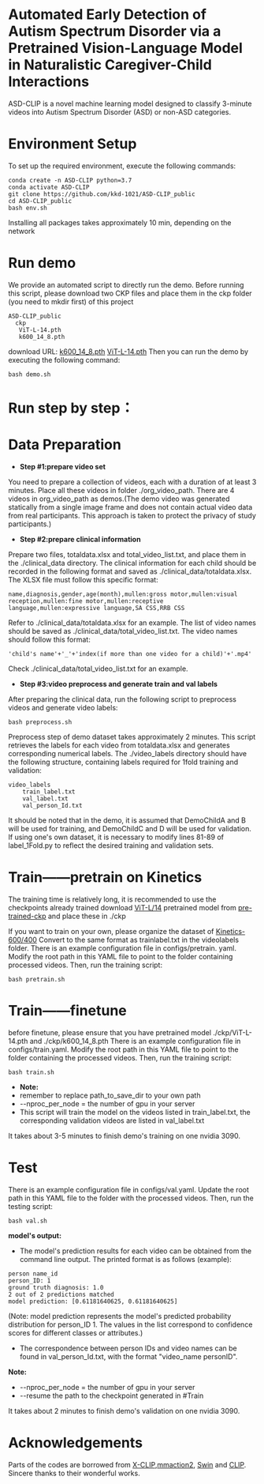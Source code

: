 
# Automated Early Detection of Autism Spectrum Disorder via a Pretrained Vision-Language Model in Naturalistic Caregiver-Child Interactions




ASD-CLIP is a novel machine learning model designed to classify 3-minute videos into Autism Spectrum Disorder (ASD) or non-ASD categories.

# Environment Setup
To set up the required environment, execute the following commands:
```
conda create -n ASD-CLIP python=3.7
conda activate ASD-CLIP
git clone https://github.com/kkd-1021/ASD-CLIP_public
cd ASD-CLIP_public
bash env.sh
```
Installing all packages takes approximately 10 min, depending on the network
# Run demo
We provide an automated script to directly run the demo. Before running this script, please download two CKP files and place them in the ckp folder (you need to mkdir first) of this project
```
ASD-CLIP_public
  ckp
   ViT-L-14.pth
   k600_14_8.pth
```
download URL:
[k600_14_8.pth](https://drive.google.com/file/d/109PXerbP3vAFaNj1zy82uKrUQ1CUKTdU/view?usp=drive_link) 
[ViT-L-14.pth](https://drive.google.com/file/d/1kMB2Naa3IvTA8Yxc-2P48Gsp7upDvupx/view?usp=drive_link)
Then you can run the demo by executing the following command:
```
bash demo.sh
```

# Run step by step：
# Data Preparation

- **Step \#1:prepare video set**

You need to prepare a collection of videos, each with a duration of at least 3 minutes. Place all these videos in folder ./org_video_path.
There are 4 videos in org_video_path as demos.(The demo video was generated statically from a single image frame and does not contain actual video data from real participants. This approach is taken to protect the privacy of study participants.)


-  **Step \#2:prepare clinical information**

Prepare two files, totaldata.xlsx and total_video_list.txt, and place them in the ./clinical_data directory.
The clinical information for each child should be recorded in the following format and saved as ./clinical_data/totaldata.xlsx. The XLSX file must follow this specific format:
```
name,diagnosis,gender,age(month),mullen:gross motor,mullen:visual reception,mullen:fine motor,mullen:receptive language,mullen:expressive language,SA CSS,RRB CSS
```
Refer to ./clinical_data/totaldata.xlsx for an example.
The list of video names should be saved as ./clinical_data/total_video_list.txt. The video names should follow this format:
```
'child's name'+'_'+'index(if more than one video for a child)'+'.mp4'
```
Check ./clinical_data/total_video_list.txt for an example.


-  **Step \#3:video preprocess and generate train and val labels**  

After preparing the clinical data, run the following script to preprocess videos and generate video labels:
```
bash preprocess.sh
```
Preprocess step of demo dataset takes approximately 2 minutes.
This script retrieves the labels for each video from totaldata.xlsx and generates corresponding numerical labels. The ./video_labels directory should have the following structure, containing labels required for 1fold training and validation:
```
video_labels
    train_label.txt
    val_label.txt
    val_person_Id.txt
```
It should be noted that in the demo, it is assumed that DemoChildA and B will be used for training, and DemoChildC and D will be used for validation. If using one's own dataset, it is necessary to modify lines 81-89 of label_1Fold.py to reflect the desired training and validation sets.
# Train——pretrain on Kinetics
The training time is relatively long, it is recommended to use the checkpoints already trained
download [ViT-L/14](https://drive.google.com/file/d/1kMB2Naa3IvTA8Yxc-2P48Gsp7upDvupx/view?usp=drive_link)
pretrained model from [pre-trained-ckp](https://drive.google.com/file/d/109PXerbP3vAFaNj1zy82uKrUQ1CUKTdU/view?usp=drive_link) 
 and place these in ./ckp 

If you want to train on your own, please organize the dataset of [Kinetics-600/400](https://arxiv.org/abs/1705.06950 ) Convert to the same format as trainlabel.txt in the videolabels folder.
There is an example configuration file in configs/pretrain. yaml. Modify the root path in this YAML file to point to the folder containing processed videos. Then, run the training script:
```
bash pretrain.sh
```
# Train——finetune
before finetune, please ensure that you have pretrained model ./ckp/ViT-L-14.pth and ./ckp/k600_14_8.pth
There is an example configuration file in configs/train.yaml. Modify the root path in this YAML file to point to the folder containing the processed videos. Then, run the training script:
```
bash train.sh
```
- **Note:**
- remember to replace path_to_save_dir to your own path
- --nproc_per_node = the number of gpu in your server
- This script will train the model on the videos listed in train_label.txt, the corresponding validation videos are listed in val_label.txt

It takes about 3-5 minutes to finish demo's training on one nvidia 3090.
# Test
There is an example configuration file in configs/val.yaml. Update the root path in this YAML file to the folder with the processed videos. Then, run the testing script:
```
bash val.sh
```
**model's output:**
- The model's prediction results for each video can be obtained from the command line output. The printed format is as follows (example):
```
person name_id  
person_ID: 1  
ground truth diagnosis: 1.0  
2 out of 2 predictions matched  
model prediction: [0.61181640625, 0.61181640625]  
```
(Note: model prediction represents the model's predicted probability distribution for person_ID 1. The values in the list correspond to confidence scores for different classes or attributes.)
- The correspondence between person IDs and video names can be found in val_person_Id.txt, with the format "video_name personID".

**Note:**
- --nproc_per_node = the number of gpu in your server
- --resume the path to the checkpoint generated in #Train


It takes about 2 minutes to finish demo's validation on one nvidia 3090.


# Acknowledgements
Parts of the codes are borrowed from [X-CLIP](https://github.com/microsoft/VideoX/tree/master/X-CLIP),[mmaction2](https://github.com/open-mmlab/mmaction2), [Swin](https://github.com/microsoft/Swin-Transformer) and [CLIP](https://github.com/openai/CLIP). Sincere thanks to their wonderful works.

